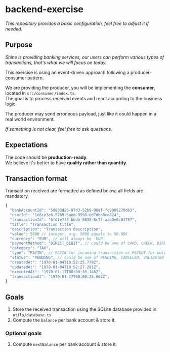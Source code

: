 # backend-exercise

_This repository provides a basic configuration, feel free to adjust it if needed._

## Purpose

_Shine is providing banking services, our users can perform various types of transactions, that's what we will focus on today._

This exercise is using an event-driven approach following a producer-consumer pattern.

We are providing the producer, you will be implementing the **consumer**, located in `src/consumer/index.ts`.  
The goal is to process received events and react according to the business logic.

The producer may send erroneous payload, just like it could happen in a real world environment.

_If something is not clear, feel free to ask questions._

## Expectations

The code should be **production-ready**.  
We believe it's better to have **quality rather than quantity**.

## Transaction format

Transaction received are formatted as defined below, all fields are mandatory.

```js
{
  "bankAccountId": "5d833d26-97d3-52b9-98ef-fc9085270d63",
  "userId": "1e8ce3e6-57b9-5aed-9598-ed7dba8ce824",
  "transactionId": "6fd1e7f4-bbde-5638-8c7f-aab9e0c04757",
  "title": "Transaction title",
  "description": "Transaction description",
  "value": 5000 // integer, e.g. 5000 equals to 50.00€
  "currency": "EUR", // will always be `EUR`
  "paymentMethod": "DIRECT_DEBIT", // could be one of CARD, CHECK, DIRECT_DEBIT or TRANSFER
  "category": "TAX",
  "type": "PAYIN", // PAYIN for incoming transaction or PAYOUT for outgoing transaction
  "status": "PENDING", // could be one of PENDING, CANCELED, VALIDATED
  "createdAt": "1970-01-04T10:52:25.779Z",
  "updatedAt": "1970-01-04T10:52:27.281Z",
  "executedAt": "1970-01-17T00:00:33.146Z",
  "transactionAt": "1970-01-17T00:00:25.062Z",
}
```

## Goals

1. Store the received transaction using the SQLite database provided in `utils/database.ts`
2. Compute the `balance` per bank account & store it.

### Optional goals

3. Compute `nextBalance` per bank account & store it.
